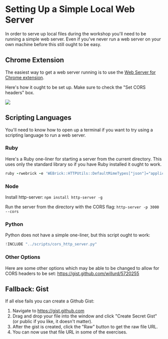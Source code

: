 # Setting Up a Simple Local Web Server

In order to serve up local files during the workshop you'll need to be running a simple web server. Even if you've never run a web server on your own machine before this still ought to be easy.

## Chrome Extension

The easiest way to get a web server running is to use the [Web Server for Chrome extension](https://chrome.google.com/webstore/detail/web-server-for-chrome/ofhbbkphhbklhfoeikjpcbhemlocgigb?hl=en).

Here's how it ought to be set up. Make sure to check the "Set CORS headers" box.

![](/assets/images/web-server-for-chrome.png)

## Scripting Languages

You'll need to know how to open up a terminal if you want to try using a scripting language to run a web server.

### Ruby

Here's a Ruby one-liner for starting a server from the current directory. This uses only the standard library so if you have Ruby installed it ought to work.

```ruby
ruby -rwebrick -e 'WEBrick::HTTPUtils::DefaultMimeTypes["json"]="application/json";WEBrick::HTTPServer.new(Port: 3000, DocumentRoot: Dir.pwd, RequestCallback: Proc.new{|req,res| res["Access-Control-Allow-Origin"] = "*" }).start'
```

### Node

Install http-server:
`npm install http-server -g`

Run the server from the directory with the CORS flag:
`http-server -p 3000 --cors`

### Python

Python does not have a simple one-liner, but this script ought to work:

```python
!INCLUDE "../scripts/cors_http_server.py"
```

### Other Options

Here are some other options which may be able to be changed to allow for CORS headers to be set:
https://gist.github.com/willurd/5720255

## Fallback: Gist

If all else fails you can create a Github Gist:

1. Navigate to https://gist.github.com
2. Drag and drop your file into the window and click "Create Secret Gist" (or public if you like, it doesn't matter).
3. After the gist is created, click the "Raw" button to get the raw file URL.
4. You can now use that file URL in some of the exercises.
